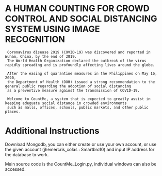 # A HUMAN COUNTING FOR CROWD CONTROL AND SOCIAL DISTANCING SYSTEM USING IMAGE RECOGNITION

     Coronavirus disease 2019 (COVID-19) was discovered and reported in Wuhan, China, by the end of 2019.
     The World Health Organization declared the outbreak of the virus rapidly spreading and is profoundly affecting lives around the globe.

     After the easing of quarantine measures in the Philippines on May 16, 2020,
     the Department of Health (DOH) issued a strong recommendation to the general public regarding the adoption of social distancing
     as a preventive measure against the transmission of COVID-19.

     Welcome to CountMe, a system that is expected to greatly assist in keeping adequate social distance in crowded environments
     such as malls, offices, schools, public markets, and other public places.
     
# Additional Instructions

  Download Mongodb, you can either create or use your own account, or use the given account (jhemercris_colas : Smartbro10) and input IP address for the database to work.

Main source code is the CountMe_Login.py, individual windows can also be accessed.
